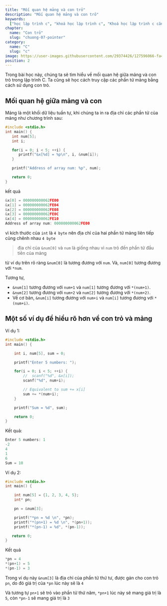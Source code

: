 ```yaml
---
title: "Mối quan hệ mảng và con trỏ"
description: "Mối quan hệ mảng và con trỏ"
keywords:
  ["học lập trình c", "khoá học lập trình c", "Khoá học lập trình c căn bản"]
chapter:
  name: "Con trỏ"
  slug: "chuong-07-pointer"
category:
  name: "C"
  slug: "c"
image: https://user-images.githubusercontent.com/29374426/127596066-fa46df01-982f-4a72-b6d1-f7d8f5c5a9b3.png
position: 2
---
```


Trong bài học này, chúng ta sẽ tìm hiểu về mối quan hệ giữa mảng và con trỏ trong lập trình C. Ta cũng sẽ học cách truy cập các phần tử mảng bằng cách sử dụng con trỏ.

## Mối quan hệ giữa mảng và con

Mảng là một khối dữ liệu tuần tự, khi chúng ta in ra địa chỉ các phần tử của mảng như chương trình sau:

```cpp
#include <stdio.h>
int main() {
   int num[5];
   int i;

   for(i = 0; i < 5; ++i) {
      printf("&x[%d] = %p\n", i, &num[i]);
   }

   printf("Address of array num: %p", num);

   return 0;
}
```

kết quả

```cpp
&x[0] = 000000000062FE00
&x[1] = 000000000062FE04
&x[2] = 000000000062FE08
&x[3] = 000000000062FE0C
&x[4] = 000000000062FE10
Address of array num: 000000000062FE00
```

vì kích thước của `int` là `4 byte` nên địa chỉ của hai phần tử mảng liên tiếp cũng chênh nhau `4 byte`

> địa chỉ của `&num[0]` và `num` là giống nhau vì `num` trỏ đến phần tử đầu tiên của mảng

từ ví dụ trên rõ ràng `&num[0]` là tương đương với `num`. Và, `num[0]` tương đương với `*num`.

Tương tự,

- `&num[1]` tương đương với `num+1` và `num[1]` tương đương với `*(num+1)`.
- `&num[2]` tương đương với `num+2` và `num[2]` tương đương với `*(num+2)`.
- Về cơ bản, `&num[i]` tương đương với `num+i` và `num[i]` tương đương với `*(num+i)`.

## Một số ví dụ để hiểu rõ hơn về con trỏ và mảng

Ví dụ 1:

```cpp
#include <stdio.h>
int main() {

    int i, num[5], sum = 0;

    printf("Enter 5 numbers: ");

    for(i = 0; i < 5; ++i) {
        //  scanf("%d", &x[i]);
        scanf("%d", num+i);

        // Equivalent to sum += x[i]
        sum += *(num+i);
    }

    printf("Sum = %d", sum);

    return 0;
}
```

Kết quả:

```cpp
Enter 5 numbers: 1
-2
4
1
6
Sum = 10
```

Ví dụ 2:

```cpp
#include <stdio.h>
int main() {

    int num[5] = {1, 2, 3, 4, 5};
    int* pn;

    pn = &num[3];

    printf("*pn = %d \n", *pn);
    printf("*(pn+1) = %d \n", *(pn+1));
    printf("*(pn-1) = %d", *(pn-1));

   return 0;
}

```

Kết quả

```cpp
*pn = 4
*(pn+1) = 5
*(pn-1) = 3
```

Trong ví dụ này `&num[3]` là địa chỉ của phần tử thứ tư, được gán cho con trỏ `pn`, do đó giá trị của `*pn` lúc này sẽ là `4`

Và tương tự `pn+1` sẽ trỏ vào phần tử thứ năm, `*pn+1` lúc này sẽ mang giá trị là `5`, còn `*pn-1` sẽ mang giá trị là `3`
